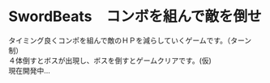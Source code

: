 # SwordBeats　コンボを組んで敵を倒せ

タイミング良くコンポを組んで敵のＨＰを減らしていくゲームです。（ターン制）<br>
４体倒すとボスが出現し、ボスを倒すとゲームクリアです。(仮)<br>
現在開発中...
